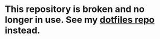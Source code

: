 # This repository is broken and no longer in use. See my [dotfiles repo](https://github.com/dededecline/dotfiles) instead.
